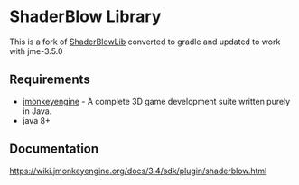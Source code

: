 # ShaderBlow Library

This is a fork of [ShaderBlowLib](https://github.com/jMonkeyEngine-Contributions/shaderblowlib) converted to gradle and updated to work with jme-3.5.0

## Requirements
- [jmonkeyengine](https://github.com/jMonkeyEngine/jmonkeyengine) - A complete 3D game development suite written purely in Java.
- java 8+

## Documentation

https://wiki.jmonkeyengine.org/docs/3.4/sdk/plugin/shaderblow.html
